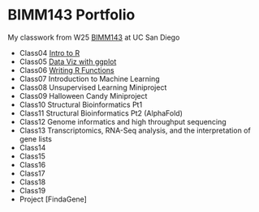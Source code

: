 # BIMM143 Portfolio

My classwork from W25 [BIMM143](https://bioboot.github.io/bimm143_W25/) at UC San Diego 

- Class04 [Intro to R]()
- Class05 [Data Viz with ggplot](https://htmlpreview.github.io?https://raw.githubusercontent.com/jprych/BIMM143_GitHub/refs/heads/main/Class6/Class6/Class6.html)
- Class06 [Writing R Functions](https://github.com/jprych/BIMM143_GitHub/blob/main/Class6/Class6/Class6.pdf)
- Class07 Introduction to Machine Learning
- Class08 Unsupervised Learning Miniproject
- Class09 Halloween Candy Miniproject
- Class10 Structural Bioinformatics Pt1
- Class11 Structural Bioinformatics Pt2 (AlphaFold)
- Class12 Genome informatics and high throughput sequencing
- Class13 Transcriptomics, RNA-Seq analysis, and the interpretation of gene lists
- Class14
- Class15
- Class16
- Class17
- Class18
- Class19
- Project [FindaGene]


